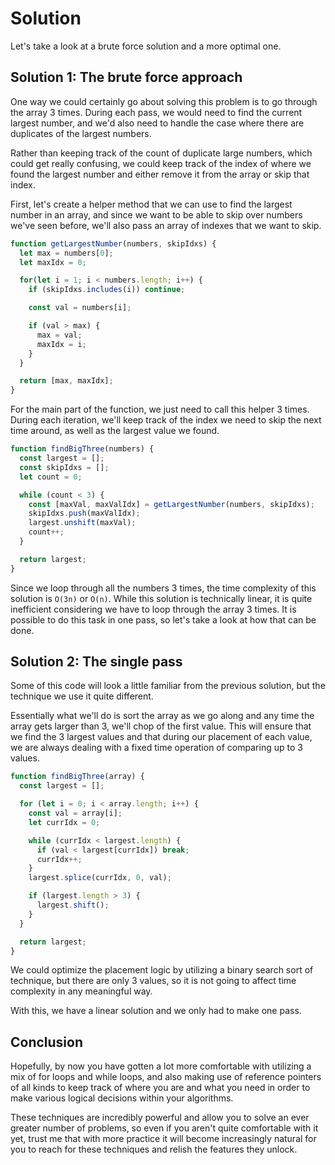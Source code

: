 # Solution

Let's take a look at a brute force solution and a more optimal one.

## Solution 1: The brute force approach

One way we could certainly go about solving this problem is to go through the array 3 times. During each pass, we would need to find the current largest number, and we'd also need to handle the case where there are duplicates of the largest numbers.

Rather than keeping track of the count of duplicate large numbers, which could get really confusing, we could keep track of the index of where we found the largest number and either remove it from the array or skip that index.

First, let's create a helper method that we can use to find the largest number in an array, and since we want to be able to skip over numbers we've seen before, we'll also pass an array of indexes that we want to skip.

```js
function getLargestNumber(numbers, skipIdxs) {
  let max = numbers[0];
  let maxIdx = 0;

  for(let i = 1; i < numbers.length; i++) {
    if (skipIdxs.includes(i)) continue;

    const val = numbers[i];

    if (val > max) {
      max = val;
      maxIdx = i;
    }
  }

  return [max, maxIdx];
}
```

For the main part of the function, we just need to call this helper 3 times. During each iteration, we'll keep track of the index we need to skip the next time around, as well as the largest value we found.

```js
function findBigThree(numbers) {
  const largest = [];
  const skipIdxs = [];
  let count = 0;

  while (count < 3) {
    const [maxVal, maxValIdx] = getLargestNumber(numbers, skipIdxs);
    skipIdxs.push(maxValIdx);
    largest.unshift(maxVal);
    count++;
  }

  return largest;
}
```

Since we loop through all the numbers 3 times, the time complexity of this solution is `O(3n)` or `O(n)`. While this solution is technically linear, it is quite inefficient considering we have to loop through the array 3 times. It is possible to do this task in one pass, so let's take a look at how that can be done.

## Solution 2: The single pass

Some of this code will look a little familiar from the previous solution, but the technique we use it quite different.

Essentially what we'll do is sort the array as we go along and any time the array gets larger than 3, we'll chop of the first value. This will ensure that we find the 3 largest values and that during our placement of each value, we are always dealing with a fixed time operation of comparing up to 3 values.

```js
function findBigThree(array) {
  const largest = [];

  for (let i = 0; i < array.length; i++) {
    const val = array[i];
    let currIdx = 0;

    while (currIdx < largest.length) {
      if (val < largest[currIdx]) break;
      currIdx++;
    }
    largest.splice(currIdx, 0, val);

    if (largest.length > 3) {
      largest.shift();
    }
  }

  return largest;
}
```

We could optimize the placement logic by utilizing a binary search sort of technique, but there are only 3 values, so it is not going to affect time complexity in any meaningful way.

With this, we have a linear solution and we only had to make one pass.

## Conclusion

Hopefully, by now you have gotten a lot more comfortable with utilizing a mix of for loops and while loops, and also making use of reference pointers of all kinds to keep track of where you are and what you need in order to make various logical decisions within your algorithms.

These techniques are incredibly powerful and allow you to solve an ever greater number of problems, so even if you aren't quite comfortable with it yet, trust me that with more practice it will become increasingly natural for you to reach for these techniques and relish the features they unlock.
